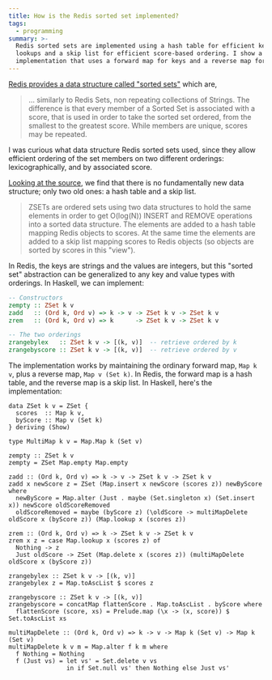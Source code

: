 ```yaml
---
title: How is the Redis sorted set implemented?
tags:
  - programming
summary: >-
  Redis sorted sets are implemented using a hash table for efficient key-value
  lookups and a skip list for efficient score-based ordering. I show a Haskell
  implementation that uses a forward map for keys and a reverse map for scores.
---
```


[Redis provides a data structure called "sorted sets"](https://redis.io/topics/data-types#sorted-sets)
which are,

> ... similarly to Redis Sets, non repeating collections of Strings.
> The difference is that every member of a Sorted Set is associated with a score,
> that is used in order to take the sorted set ordered,
> from the smallest to the greatest score.
> While members are unique, scores may be repeated.

I was curious what data structure Redis sorted sets used,
since they allow efficient ordering of the set members on two different orderings:
lexicographically, and by associated score.

[Looking at the source](https://github.com/antirez/redis/blob/unstable/src/t_zset.c),
we find that there is no fundamentally new data structure;
only two old ones: a hash table and a skip list.

> ZSETs are ordered sets using two data structures to hold the same elements
> in order to get O(log(N)) INSERT and REMOVE operations into a sorted
> data structure.
> The elements are added to a hash table mapping Redis objects to scores.
> At the same time the elements are added to a skip list mapping scores
> to Redis objects (so objects are sorted by scores in this "view").

In Redis, the keys are strings and the values are integers,
but this "sorted set" abstraction can be generalized
to any key and value types with orderings.
In Haskell, we can implement:

```haskell
-- Constructors
zempty :: ZSet k v
zadd   :: (Ord k, Ord v) => k -> v -> ZSet k v -> ZSet k v
zrem   :: (Ord k, Ord v) => k      -> ZSet k v -> ZSet k v

-- The two orderings
zrangebylex   :: ZSet k v -> [(k, v)]  -- retrieve ordered by k
zrangebyscore :: ZSet k v -> [(k, v)]  -- retrieve ordered by v
```

The implementation works by maintaining the ordinary forward map, `Map k v`,
plus a reverse map, `Map v (Set k)`.
In Redis, the forward map is a hash table,
and the reverse map is a skip list.
In Haskell, here's the implementation:

```
data ZSet k v = ZSet {
  scores  :: Map k v,
  byScore :: Map v (Set k)
} deriving (Show)

type MultiMap k v = Map.Map k (Set v)

zempty :: ZSet k v
zempty = ZSet Map.empty Map.empty

zadd :: (Ord k, Ord v) => k -> v -> ZSet k v -> ZSet k v
zadd x newScore z = ZSet (Map.insert x newScore (scores z)) newByScore where
  newByScore = Map.alter (Just . maybe (Set.singleton x) (Set.insert x)) newScore oldScoreRemoved
  oldScoreRemoved = maybe (byScore z) (\oldScore -> multiMapDelete oldScore x (byScore z)) (Map.lookup x (scores z))

zrem :: (Ord k, Ord v) => k -> ZSet k v -> ZSet k v
zrem x z = case Map.lookup x (scores z) of
  Nothing -> z
  Just oldScore -> ZSet (Map.delete x (scores z)) (multiMapDelete oldScore x (byScore z))

zrangebylex :: ZSet k v -> [(k, v)]
zrangebylex z = Map.toAscList $ scores z

zrangebyscore :: ZSet k v -> [(k, v)]
zrangebyscore = concatMap flattenScore . Map.toAscList . byScore where
  flattenScore (score, xs) = Prelude.map (\x -> (x, score)) $ Set.toAscList xs

multiMapDelete :: (Ord k, Ord v) => k -> v -> Map k (Set v) -> Map k (Set v)
multiMapDelete k v m = Map.alter f k m where
  f Nothing = Nothing
  f (Just vs) = let vs' = Set.delete v vs
                in if Set.null vs' then Nothing else Just vs'
```
